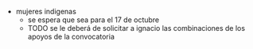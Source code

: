 - mujeres indigenas
	- se espera que sea para el 17 de octubre
	- TODO se le deberá de solicitar a ignacio las combinaciones de los apoyos de la convocatoria